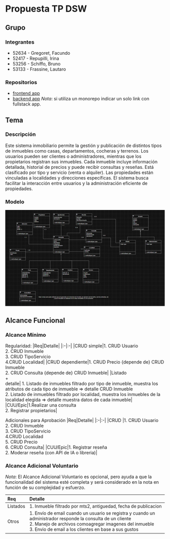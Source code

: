 # Propuesta TP DSW

## Grupo
### Integrantes
* 52634 - Gregoret, Facundo
* 52417 - Repupilli, Irina
* 53256 - Schiffo, Bruno
* 53133 - Frassine, Lautaro

### Repositorios
* [frontend app](http://hyperlinkToGihubOrGitlab)
* [backend app](https://github.com/iri-repupilli/inmobiliariaBackend)
*Nota*: si utiliza un monorepo indicar un solo link con fullstack app.

## Tema
### Descripción
Este sistema inmobiliario permite la gestión y publicación de distintos tipos de inmuebles como casas, departamentos, cocheras y terrenos. Los usuarios pueden ser clientes o administradores, mientras que los propietarios registran sus inmuebles. Cada inmueble incluye información detallada, historial de precios y puede recibir consultas y reseñas. Está clasificado por tipo y servicio (venta o alquiler). Las propiedades están vinculadas a localidades y direcciones específicas. El sistema busca facilitar la interacción entre usuarios y la administración eficiente de propiedades.

### Modelo
![Modelo de datos](Inmobiliaria.png)

## Alcance Funcional 

### Alcance Mínimo


Regularidad:
|Req|Detalle|
|:-|:-|
|CRUD simple|1. CRUD Usuario <br>2. CRUD Inmueble<br>3. CRUD TipoServicio<br/> 4.CRUD Localidad|
|CRUD dependiente|1. CRUD Precio {depende de} CRUD Inmueble<br>2. CRUD Consulta {depende de} CRUD Inmueble|
|Listado<br>+<br>detalle| 1. Listado de inmuebles filtrado por tipo de inmueble, muestra los atributos de cada tipo de inmueble => detalle CRUD Inmueble<br> 2. Listado de inmuebles filtrado por localidad, muestra los inmuebles de la localidad elegida => detalle muestra datos de cada inmueble|
|CUU/Epic|1.Realizar una consulta<br>2. Registrar propietarios|


Adicionales para Aprobación
|Req|Detalle|
|:-|:-|
|CRUD |1. CRUD Usuario <br>2. CRUD Inmueble<br>3. CRUD TipoServicio<br/> 4.CRUD Localidad <br/> 5. CRUD Precio <br>6. CRUD Consulta|
|CUU/Epic|1. Registrar reseña<br>2. Moderar reseña (con API de IA o libreria)|


### Alcance Adicional Voluntario

*Nota*: El Alcance Adicional Voluntario es opcional, pero ayuda a que la funcionalidad del sistema esté completa y será considerado en la nota en función de su complejidad y esfuerzo.

|Req|Detalle|
|:-|:-|
|Listados |1. Inmueble filtrado por mts2, antiguedad, fecha de publicacion<br>|
|Otros|1. Envío de email cuando un usuario se registra y cuando un administrador responde la consulta de un cliente<br/>2. Manejo de archivos comoagregar imagenes del inmueble<br/> 3. Envio de email a los clientes en base a sus gustos|


